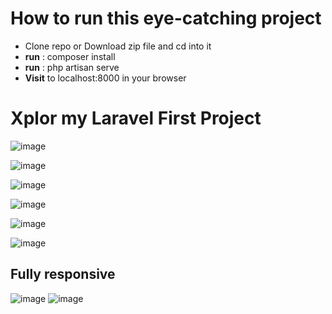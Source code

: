 <h1>How to run this eye-catching project</h1>
<ul>
    <li>Clone repo or Download zip file and cd into it</li>
    <li><b>run</b> : composer install</li>
    <li><b>run</b> : php artisan serve</li>
    <li><b>Visit</b> to localhost:8000 in your browser</li>
</ul>
<h1>Xplor my Laravel First Project</h1>

![image](https://github.com/rohit550000/LaravelCinemaApplication/assets/123115001/5966cefd-d479-4226-828d-7c356eb0e0f5)

![image](https://github.com/rohit550000/LaravelCinemaApplication/assets/123115001/bdca74b0-3522-4775-9d9c-14424f605ba2)

![image](https://github.com/rohit550000/LaravelCinemaApplication/assets/123115001/a61df12f-fdf2-4b26-85cb-490075bd61d7)

![image](https://github.com/rohit550000/LaravelCinemaApplication/assets/123115001/5d453d1f-de53-435f-b23e-dda2071d59fb)

![image](https://github.com/rohit550000/LaravelCinemaApplication/assets/123115001/c67cf518-2b92-479f-8f97-bf7d5566ca04)

![image](https://github.com/rohit550000/LaravelCinemaApplication/assets/123115001/d817c6d6-e1fb-41ba-b2f6-816e7f3de082)
<h2>Fully responsive</h2>

![image](https://github.com/rohit550000/LaravelCinemaApplication/assets/123115001/17b7d1e7-4fa5-4837-a83f-2f19f40b9bdd)
![image](https://github.com/rohit550000/LaravelCinemaApplication/assets/123115001/7ee0522f-9e42-4f2e-b296-f847702a33dc)













